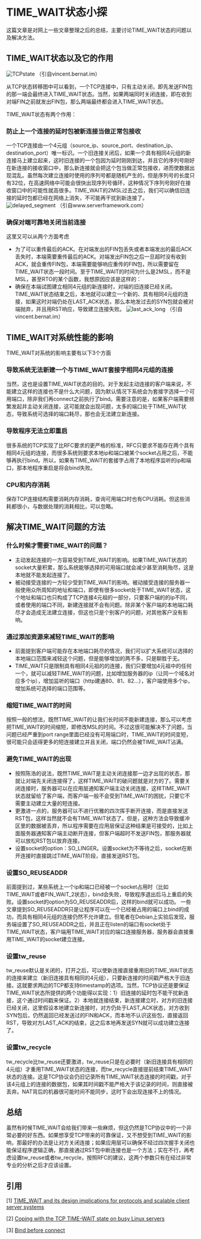 # TIME_WAIT状态小探 #

这篇文章是对网上一些文章整理之后的总结，主要讨论TIME_WAIT状态的问题以及解决方法。

## TIME_WAIT状态以及它的作用 ##

![TCPstate](http://d1g3mdmxf8zbo9.cloudfront.net/images/tcp/tcp-state-diagram.png)
（引自vincent.bernat.im）

从TCP状态转移图中可以看到，一个TCP连接中，只有主动关闭，即先发送FIN包的那一端会最终进入TIME_WAIT状态。当然，如果两端同时关闭连接，即在收到对端FIN之前就发出FIN包，那么两端最终都会进入TIME_WAIT状态。

TIME_WAIT状态有两个作用：

### 防止上一个连接的延时包被新连接当做正常包接收 ###

一个TCP连接由一个4元组（source_ip、source_port、destination_ip、destination_port）唯一标识。一个旧连接关闭后，如果一个具有相同4元组的新连接马上建立起来，这时旧连接的一个包因为延时刚刚到达，并且它的序列号刚好在新连接的接收窗口中，那么新连接就会把这个包当做正常包接收，进而使数据出现混乱。虽然每次建立连接时使用的序列号都是随机产生的，但是序列号的长度只有32位，在高速网络中可能会很快出现序列号循环，这种情况下序列号刚好在接收窗口中的可能性就高很多。TIME_WAIT的2MSL过去之后，我们可以确信旧连接的延时包都已经在网络上消失，不可能再干扰到新连接了。
![delayed_segment](http://www.serverframework.com/asynchronousevents/assets_c/2011/01/TIME_WAIT-why-thumb-500x711-277.png)
（引自www.serverframework.com）

### 确保对端可靠地关闭当前连接 ###

这里又可以从两个方面考虑

- 为了可以重传最后的ACK。在对端发出的FIN包丢失或者本端发出的最后ACK丢失时，本端需要重传最后的ACK。对端发出FIN包之后一旦超时没有收到ACK，就会重传FIN包，本端需要能够响应重传的FIN包，所以需要留在TIME_WAIT状态一段时间。至于TIME_WAIT的时间为什么是2MSL，而不是MSL，甚至RTO的某个函数，我想原因应该是这样的：
- 确保在本端试图建立相同4元组的新连接时，对端的旧连接已经关闭。TIME_WAIT状态结束之后，本地就可以建立一个新的、具有相同4元组的连接，如果这时对端仍处在LAST_ACK状态，那么本地发过去的SYN包就会被对端抛弃，并且用RST响应，导致建立连接失败。
  ![last_ack_long](http://d1g3mdmxf8zbo9.cloudfront.net/images/tcp/last-ack.png)
  （引自vincent.bernat.im）

## TIME_WAIT对系统性能的影响 ##

TIME_WAIT对系统的影响主要有以下3个方面

### 导致系统无法新建一个与TIME_WAIT套接字相同4元组的连接 ###

当然，这也是设置TIME_WAIT状态的目的。对于发起主动连接的客户端来说，不能建立这样的连接也不是什么大问题，因为默认情况下系统会为套接字选择一个可用端口，除非我们再connect之前执行了bind。需要注意的是，如果客户端需要频繁发起并主动关闭连接，这可能就会出现问题，太多的端口处于TIME_WAIT状态，导致系统可选择的端口耗尽，那也会无法建立新连接。

### 导致程序无法立即重启 ###

很多系统的TCP实现了比RFC要求的更严格的标准，RFC只要求不能存在两个具有相同4元组的连接，而很多系统则要求本地ip和端口被某个socket占用之后，不能够再执行bind。所以，如果有TIME_WAIT的套接字占用了本地程序监听的ip和端口，那本地程序重启是将会bind失败。

### CPU和内存消耗 ###

保存TCP连接结构需要消耗内存消耗，查询可用端口时也有CPU消耗。但这些消耗都很小，与数据处理的消耗相比，可以忽略。

## 解决TIME_WAIT问题的方法 ##



### 什么时候才需要TIME_WAIT的问题？ ###

- 主动发起连接的一方容易受到TIME_WAIT的影响。如果TIME_WAIT状态的socket大量积累，那么系统能够选择的可用端口就会减少甚至消耗殆尽，这是本地就不能发起连接了。
- 被动接受连接的一方较少受到TIME_WAIT的影响。被动接受连接的服务器一般使用众所周知的地址和端口，即使有很多socket处于TIME_WAIT状态，这个地址和端口也只构成了TCP连接4元祖的一部分，只要客户端的的ip不同，或者使用的端口不同，新建连接就不会有问题。除非某个客户端的本地端口耗尽才会造成无法建立连接，但这也只是个别客户的问题，对其他客户没有影响。

### 通过添加资源来减轻TIME_WAIT的影响 ###

- 前面提到客户端可能存在本地端口耗尽的情况，我们可以扩大系统可以选择的本地端口范围来减轻这个问题，但是能够增加的两不多，只是聊胜于无。
- TIME_WAIT只是限制具有相同4元祖的的连接，我们只要增加4元祖中的任何一个，就可以减轻TIME_WAIT的问题，比如增加服务器的ip（让同一个域名对应多个ip），增加监听的端口（http建通80、81、82...），客户端使用多个ip，增加系统可选择的端口范围等。

### 缩短TIME_WAIT的时间 ###

按照一般的想法，既然TIME_WAIT的让我们长时间不能新建连接，那么可以考虑把TIME_WAIT的时间缩短，即修改MSL的时间。不过这很可能解决不了问题，当问题已经严重到port range里面已经没有可用端口时，TIME_WAIT的时间变短，很可能只会适得更多的短连接建立并且关闭，端口仍然会被TIME_WAIT沾满。

### 避免TIME_WAIT的出现 ###

- 按照陈浩的说法，既然TIME_WAIT是主动关闭连接那一边才出现的状态，那就让对端先关闭连接得了，这样TIME_WAIT的破问题就是对方的了。需要关闭连接时，服务器可以在应用层通知客户端主动关闭连接，这样TIME_WAIT状态就留给了客户端，而客户端一般不会受到TIME_WAIT的困扰，只要它不需要主动建立大量的短连接。
- 更激进一点的，服务器可以不进行优雅的四次挥手断开连接，而是直接发送RST包，这样当然就不会有TIME_WAIT状态了。但是，这种方法会导致缓冲区里的数据被丢弃，所以程序需要在应用层保证这种结果是可接受的，比如上面服务器通知客户端主动断开连接，但客户端超时不发送FIN包，那服务器就可以放松RST包以放弃连接。
- 设置socket的option：SO_LINGER。设置socket为不等待之后，socket在断开连接时直接跳过TIME_WAIT阶段，直接发送RST包。

### 设置SO_REUSEADDR ###

前面提到过，某些系统上一个ip和端口已经被一个socket占用时（比如TIME_WAIT或者FIN_WAIT_2状态），bind会失败，导致程序退出后马上重启的失败。设置socket的option为SO_REUSEADDR后，这样的bind就可以成功。
一些文章提到SO_REUSEADDR只是让程序可以在一个已经被占用的端口上bind的成功，而具有相同4元组的连接仍然不允许建立。但笔者在Debian上实验后发现，服务端设置了SO_REUSEADDR之后，并且正在listen的端口有socket处于TIME_WAIT状态，客户端用TIME_WAIT对应的端口连接服务器，服务器会直接重用TIME_WAIT的socket建立连接。

### 设置tw_reuse ###

tw_reuse默认是关闭的，打开之后，可以使新连接直接重用旧的TIME_WAIT状态的连接来建立（新旧连接具有相同的4元组），只要新连接的时间戳严格大于旧连接。这就要求两边的TCP都支持timestamp的选项。当然，TCP协议还是要保证TIME_WAIT状态所提供的两个功能得以实现：1）旧连接的延时包不能干扰新连接，这个通过时间戳来保证。2）本地就连接结束，新连接建立时，对方的旧连接已经关闭，这里假设本地建立新连接时，对方仍处于LAST_ACK状态，对方收到SYN包后，仍然返回已经发送过的FIN和ACK，而本地不认识这些包，直接返回RST，导致对方LAST_ACK的结束，这之后本地再发送SYN就可以成功建立连接了。

### 设置tw_recycle ###

tw_recycle比tw_reuse还要激进，tw_reuse只是在必要时（新旧连接具有相同的4元组）才重用TIME_WAIT状态的连接，而tw_recycle直接提前结束TIME_WAIT状态的连接。这是TCP协议会仍旧记录所有TIME_WAIT状态连接的时间戳，对于该4元组上的连接的数据包，如果其时间戳不能严格大于该记录的时间，则直接被丢弃。NAT背后的机器很可能时间不能同步，这时下会出现连接不上的情况。

## 总结 ##

虽然有时候TIME_WAIT会给我们带来一些麻烦，但这仍然是TCP协议中的一个非常必要的好东西。如果想享受TCP带来的可靠保证，又不想受到TIME_WAIT的影响，那最好的办法是让对方关闭连接；如果应用层可以确保不经过四次握手关闭也能保证程序逻辑正确，那直接通过RST包中断连接也是一个方法；实在不行，再考虑设置tw_reuse或者tw_recycle，按照RFC的建议，这两个参数只有在经过非常专业的分析之后才应该设置。

## 引用 ##

[1] [TIME_WAIT and its design implications for protocols and scalable client server systems](http://www.serverframework.com/asynchronousevents/2011/01/time-wait-and-its-design-implications-for-protocols-and-scalable-servers.html)

[2] [Coping with the TCP TIME-WAIT state on busy Linux servers](http://vincent.bernat.im/en/blog/2014-tcp-time-wait-state-linux.html)

[3] [Bind before connect](https://idea.popcount.org/2014-04-03-bind-before-connect/)
